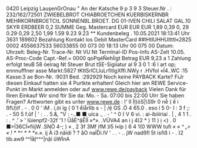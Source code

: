 0420 Leipzig LauşenGrOnau " An der Katsche 9 p 3 9 3 Steuer.Nr . : 232/162/72501 ZWIEBELBROT CHIABROETCHEN KUERBISKERNBR MEHRKORNBROETCtL SONNENBL.BROET. DG 01-IVEN CHILI SALAT GAL.10 SKYR ERDBEER 0,2 SUMME Geg. Mastercard EUR EUR EUR 1,89 0,39 0, 29 0.29 0,29 2,50 1,99 1.59 9.23 9.23 ** Kundenbeleg . 10.05.2021 18:13:41 Uhr 3631 189802 Bezahlung Kontakt los Debit MasterCard ##lHtlUHHUltttl«2825 0002 4556637533 56033855 00 073 00 18:13 Uhr 00 075 00 Datum: Uhrzelt: Beleg-Nr. Trace-Nr. Nt VU Nt Termlnal-ID Pos-Info AS-Zelt 10.05. AS-Proc-Code Capt.-Ref.= 0000 qoPqéŇehÍígt Betrag EUR 9,23 a 1 Zahlung erfolgt teuB 58 ỏeìrag Nt Steuer Brut tSE-Sigiiatur al 9 3 0 1 :6 I art op; ennnufflner asse Markt:5827 tKtlSrlCLluLrfitlgXffi.NWy r .HVfol «Í4..WC :15 Kasse:3 ae Bon-Nr. :9031 Bed. :292929 Noch keine PAYBACK Karte? FiJr diesen Einkauf hatten sie 4 Purtkte erhalten! Gleich hier am REWE Service-Punkt im Markt anmelden oder auf www.rewe.de/payback Vielen Dank für Iliren Einkauf Wir sind ftir Sie da: Mo. - Sa. 07:00 bis 22:00 UIrr Sie haben Fragen? Arttworten gibt es uriter www.rewe.de : I' II ỈỊ)ỏS|\S9r 0 nễ ( ế i ßfU)if . - . 0 0 ' iM . í,öi íg ( 0 1 ểiẵrlỉb s - | /ệ GS .Ö 4 65.0 . eso ỉ 5 0- I : 3 f ;: . - 50 5 f.ûf | ' : . . 5.&, "V : -..■ ■ uíca ., . - ' ^ 0 ) V 6 vi. : ai-íbiiíriaí . | , 4 1 1 . : . ^ .' » ' Iüienpf2-32f '1 ! ŨẳÈ^ặÊỈÍ »*». .VÜVA4 an i j 4)2 * ) 11 ) ị <) . 0 ■>Í36CÍ«fiijW .SNÖ 4-; ) « , 2 3f 3Mf ifM )l5 l«íp ) 6 4 1(0 WWW tufi *« « ^ ***,**> « ! * *^ * * *».**».** ij Ả i3 nâidi ? ? ằO naÍĎi.lV ' . . - .. jW nadßfl 5t isfiß i - . )2 tìb.aw9 ^^ÌằỊ^^^|nặí ũWÌnA